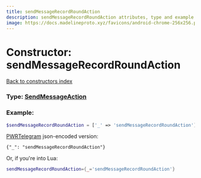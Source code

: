 ```yaml
---
title: sendMessageRecordRoundAction
description: sendMessageRecordRoundAction attributes, type and example
image: https://docs.madelineproto.xyz/favicons/android-chrome-256x256.png
---
```

# Constructor: sendMessageRecordRoundAction  
[Back to constructors index](index.md)






### Type: [SendMessageAction](../types/SendMessageAction.md)


### Example:

```php
$sendMessageRecordRoundAction = ['_' => 'sendMessageRecordRoundAction'];
```  

[PWRTelegram](https://pwrtelegram.xyz) json-encoded version:

```
{"_": "sendMessageRecordRoundAction"}
```


Or, if you're into Lua:

```lua
sendMessageRecordRoundAction={_='sendMessageRecordRoundAction'}

```


